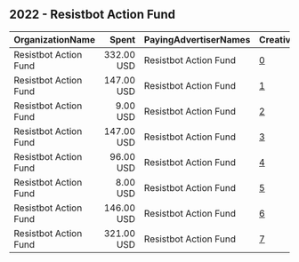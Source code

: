 ## 2022 - Resistbot Action Fund 
|OrganizationName|Spent|PayingAdvertiserNames|CreativeUrls|Impressions|Genders|AgeBrackets|CountryCodes|BillingAddresses|CandidateBallotInformation|
|:---|---:|:---|:---|---:|:---|:---|:---|:---|:---|
|Resistbot Action Fund|332.00 USD|Resistbot Action Fund|[0](https://www.snap.com/political-ads/asset/6a6a72f4224c2c1d291f702e50d6f32f61a0c354229bfc4426b3c7ddb2d51eec?mediaType=jpeg)|27,553||18+|united states|US|Stop Gun Violence|
|Resistbot Action Fund|147.00 USD|Resistbot Action Fund|[1](https://www.snap.com/political-ads/asset/a2e0be696c09f403f44d0a0e2adc42646cd39213d53499db90fac123cebbb9b7?mediaType=png)|12,877||18+|united states|US||
|Resistbot Action Fund|9.00 USD|Resistbot Action Fund|[2](https://www.snap.com/political-ads/asset/50fa411dadc80cf457c19d5769fdc2349dad3a187c42f9cda1db5e610a5a4b31?mediaType=jpeg)|835||18+|united states|US|Stop Gun Violence|
|Resistbot Action Fund|147.00 USD|Resistbot Action Fund|[3](https://www.snap.com/political-ads/asset/beb4ab8e3f3f5c5dc342f4d35d12de8918f52d923911dbe3a0d9f2b12900afec?mediaType=png)|11,497||18+|united states|US||
|Resistbot Action Fund|96.00 USD|Resistbot Action Fund|[4](https://www.snap.com/political-ads/asset/beb4ab8e3f3f5c5dc342f4d35d12de8918f52d923911dbe3a0d9f2b12900afec?mediaType=png)|7,801||18+|united states|US||
|Resistbot Action Fund|8.00 USD|Resistbot Action Fund|[5](https://www.snap.com/political-ads/asset/a4e61e77caf2d1f4e9c3e41e8bea5458a1a613dd8d26804f75ff95523550b552?mediaType=jpeg)|1,256||18+|united states|US|Stop Gun Violence|
|Resistbot Action Fund|146.00 USD|Resistbot Action Fund|[6](https://www.snap.com/political-ads/asset/a2e0be696c09f403f44d0a0e2adc42646cd39213d53499db90fac123cebbb9b7?mediaType=png)|12,236||18+|united states|US||
|Resistbot Action Fund|321.00 USD|Resistbot Action Fund|[7](https://www.snap.com/political-ads/asset/a603da8cbd560e3550a03c452cf41c2f4ad6661245949f5d180f71d299208bd3?mediaType=jpeg)|40,323||18+|united states|US|Stop Gun Violence|
